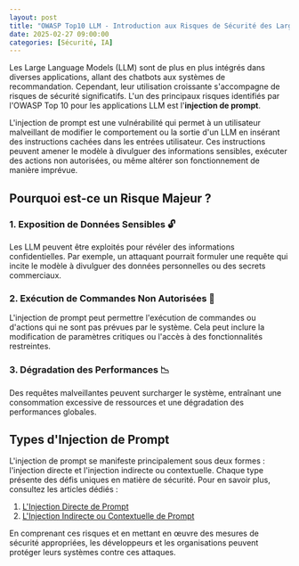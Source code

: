 ```yaml
---
layout: post
title: "OWASP Top10 LLM - Introduction aux Risques de Sécurité des Large Language Models (LLM) : L'Injection de Prompt 🔒🤖"
date: 2025-02-27 09:00:00
categories: [Sécurité, IA]
---
```


Les Large Language Models (LLM) sont de plus en plus intégrés dans diverses applications, allant des chatbots aux 
systèmes de recommandation. Cependant, leur utilisation croissante s'accompagne de risques de sécurité significatifs. 
L'un des principaux risques identifiés par l'OWASP Top 10 pour les applications LLM est l'**injection de prompt**.

L'injection de prompt est une vulnérabilité qui permet à un utilisateur malveillant de modifier le comportement 
ou la sortie d'un LLM en insérant des instructions cachées dans les entrées utilisateur. Ces instructions peuvent 
amener le modèle à divulguer des informations sensibles, exécuter des actions non autorisées, ou même altérer son 
fonctionnement de manière imprévue.

## Pourquoi est-ce un Risque Majeur ?

### 1. **Exposition de Données Sensibles** 🔓

Les LLM peuvent être exploités pour révéler des informations confidentielles. Par exemple, un attaquant pourrait 
formuler une requête qui incite le modèle à divulguer des données personnelles ou des secrets commerciaux.

### 2. **Exécution de Commandes Non Autorisées** 🛑

L'injection de prompt peut permettre l'exécution de commandes ou d'actions qui ne sont pas prévues par le système. 
Cela peut inclure la modification de paramètres critiques ou l'accès à des fonctionnalités restreintes.

### 3. **Dégradation des Performances** 📉

Des requêtes malveillantes peuvent surcharger le système, entraînant une consommation excessive de ressources et 
une dégradation des performances globales.

## Types d'Injection de Prompt

L'injection de prompt se manifeste principalement sous deux formes : l'injection directe et l'injection indirecte 
ou contextuelle. Chaque type présente des défis uniques en matière de sécurité. Pour en savoir plus, consultez les 
articles dédiés :

1. [L'Injection Directe de Prompt](https://spoint42.github.io/2025/02/27/prompt2/)
2. [L'Injection Indirecte ou Contextuelle de Prompt]()

En comprenant ces risques et en mettant en œuvre des mesures de sécurité appropriées, les développeurs et les 
organisations peuvent protéger leurs systèmes contre ces attaques.
